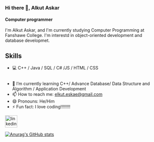 ### Hi there 👋, Alkut Askar
#### Computer programmer
I'm Alkut Askar, and I'm currently studying Computer Programming at Fanshawe College. I'm interestd in object-oriented development and database developmet.

## Skills
- 💻 C++ / Java / SQL / C# /JS / HTML / CSS


## 
- 🌱 I’m currently learning C++/ Advance Database/ Data Structure and Algorithm / Application Development 
- 📫 How to reach me: elkut.eskae@gmail.com 
- 😄 Pronouns: He/Him 
- ⚡ Fun fact: I love coding!!!!!!!! 


[<img src='https://cdn.jsdelivr.net/npm/simple-icons@3.0.1/icons/linkedin.svg' alt='linkedin' height='40'>](https://www.linkedin.com/in/alkut-askar-290594241/)



[![Anurag's GitHub stats](https://github-readme-stats.vercel.app/api?username=elkut)](https://github.com/anuraghazra/github-readme-stats)



